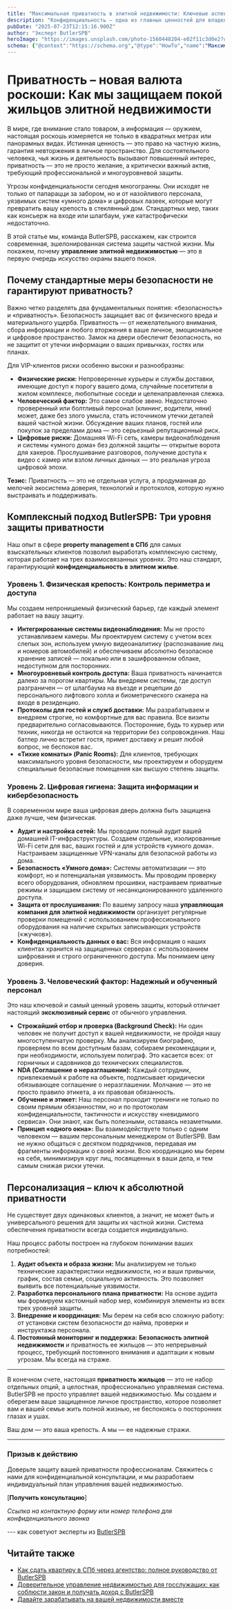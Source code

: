 ```yaml
---
title: "Максимальная приватность в элитной недвижимости: Ключевые аспекты управления от ButlerSPB"
description: "Конфиденциальность — одна из главных ценностей для владельцев элитной недвижимости. В статье блога ButlerSPB мы раскрываем профессиональные методы обеспечения приватности: от современных систем контроля доступа и кибербезопасности до грамотного подбора и обучения персонала, создавая для жильцов атмосферу абсолютной защищенности и комфорта."
pubDate: "2025-07-23T12:15:16.900Z"
author: "Эксперт ButlerSPB"
heroImage: "https://images.unsplash.com/photo-1560448204-e02f11c3d0e2?q=80&w=2070&auto=format&fit=crop"
schema: {"@context":"https://schema.org","@type":"HowTo","name":"Максимальная приватность в элитной недвижимости: Ключевые аспекты управления от ButlerSPB","description":"Конфиденциальность — одна из главных ценностей для владельцев элитной недвижимости. В статье блога ButlerSPB мы раскрываем профессиональные методы обеспечения приватности: от современных систем контроля доступа и кибербезопасности до грамотного подбора и обучения персонала, создавая для жильцов атмосферу абсолютной защищенности и комфорта.","image":{"@type":"ImageObject","url":"https://images.unsplash.com/photo-1560448204-e02f11c3d0e2?q=80&w=2070&auto=format&fit=crop"},"aggregateRating":{"@type":"AggregateRating","ratingValue":"4.9","reviewCount":873,"bestRating":"5","worstRating":"1"},"publisher":{"@type":"Organization","name":"Блог ButlerSPB","logo":{"@type":"ImageObject","url":"https://butlerspb-blog.netlify.app/favicon.ico"}},"mainEntityOfPage":{"@type":"WebPage","@id":"https://butlerspb-blog.netlify.app/blog/upravlenie-elitnoy-nedvizhimostyu-kak-obespechit-privatnost-dlya-zhilcov/"}}
---
```


# Приватность – новая валюта роскоши: Как мы защищаем покой жильцов элитной недвижимости

В мире, где внимание стало товаром, а информация — оружием, настоящая роскошь измеряется не только в квадратных метрах или панорамных видах. Истинная ценность — это право на частную жизнь, гарантия невторжения в личное пространство. Для состоятельного человека, чья жизнь и деятельность вызывают повышенный интерес, приватность — это не просто желание, а критически важный актив, требующий профессиональной и многоуровневой защиты.

Угрозы конфиденциальности сегодня многогранны. Они исходят не только от папарацци за забором, но и от назойливого персонала, уязвимых систем «умного дома» и цифровых лазеек, которые могут превратить вашу крепость в стеклянный дом. Стандартных мер, таких как консьерж на входе или шлагбаум, уже катастрофически недостаточно.

В этой статье мы, команда ButlerSPB, расскажем, как строится современная, эшелонированная система защиты частной жизни. Мы покажем, почему **управление элитной недвижимостью** — это в первую очередь искусство охраны вашего покоя.

## Почему стандартные меры безопасности не гарантируют приватность?

Важно четко разделять два фундаментальных понятия: «безопасность» и «приватность». Безопасность защищает вас от физического вреда и материального ущерба. Приватность — от нежелательного внимания, сбора информации и любого вторжения в ваше личное, эмоциональное и цифровое пространство. Замок на двери обеспечит безопасность, но не защитит от утечки информации о ваших привычках, гостях или планах.

Для VIP-клиентов риски особенно высоки и разнообразны:

*   **Физические риски:** Непроверенные курьеры и службы доставки, имеющие доступ к порогу вашего дома, случайные посетители в жилом комплексе, любопытные соседи и целенаправленная слежка.
*   **Человеческий фактор:** Это самое слабое звено. Недостаточно проверенный или болтливый персонал (клининг, водители, няни) может, даже без злого умысла, стать источником утечки деталей вашей частной жизни. Обсуждение ваших планов, гостей или покупок за пределами дома — это серьезный репутационный риск.
*   **Цифровые риски:** Домашняя Wi-Fi сеть, камеры видеонаблюдения и системы «умного дома» без должной защиты — открытые ворота для хакеров. Прослушивание разговоров, получение доступа к видео с камер или взлом личных данных — это реальная угроза цифровой эпохи.

**Тезис:** Приватность — это не отдельная услуга, а продуманная до мелочей экосистема доверия, технологий и протоколов, которую нужно выстраивать и поддерживать.

## Комплексный подход ButlerSPB: Три уровня защиты приватности

Наш опыт в сфере **property management в СПб** для самых взыскательных клиентов позволил выработать комплексную систему, которая работает на трех взаимосвязанных уровнях. Это наш стандарт, гарантирующий **конфиденциальность в элитном жилье**.

### Уровень 1. Физическая крепость: Контроль периметра и доступа

Мы создаем непроницаемый физический барьер, где каждый элемент работает на вашу защиту.

*   **Интегрированные системы видеонаблюдения:** Мы не просто устанавливаем камеры. Мы проектируем систему с учетом всех слепых зон, используем умную видеоаналитику (распознавание лиц и номеров автомобилей) и обеспечиваем абсолютно безопасное хранение записей — локально или в зашифрованном облаке, недоступном для посторонних.
*   **Многоуровневый контроль доступа:** Ваша приватность начинается далеко за порогом квартиры. Мы внедряем системы, где доступ разграничен — от шлагбаума на въезде и рецепции до персонального лифтового холла и биометрического сканера на входе в резиденцию.
*   **Протоколы для гостей и служб доставки:** Мы разрабатываем и внедряем строгие, но комфортные для вас правила. Все визиты предварительно согласовываются. Посторонние, будь то курьер или техник, никогда не остаются на территории без сопровождения. Наш батлер лично встретит гостя, примет доставку и решит любой вопрос, не беспокоя вас.
*   **«Тихие комнаты» (Panic Rooms):** Для клиентов, требующих максимального уровня безопасности, мы проектируем и оборудуем специальные безопасные помещения как высшую степень защиты.

### Уровень 2. Цифровая гигиена: Защита информации и кибербезопасность

В современном мире ваша цифровая дверь должна быть защищена даже лучше, чем физическая.

*   **Аудит и настройка сетей:** Мы проводим полный аудит вашей домашней IT-инфраструктуры. Создаем отдельные, изолированные Wi-Fi сети для вас, ваших гостей и для устройств «умного дома». Настраиваем защищенные VPN-каналы для безопасной работы из дома.
*   **Безопасность «Умного дома»:** Системы автоматизации — это комфорт, но и потенциальная уязвимость. Мы проводим проверку всего оборудования, обновляем прошивки, настраиваем приватные режимы и защищаем систему от несанкционированного удаленного доступа.
*   **Защита от прослушивания:** По вашему запросу наша **управляющая компания для элитной недвижимости** организует регулярные проверки помещений с использованием профессионального оборудования на наличие скрытых записывающих устройств («жучков»).
*   **Конфиденциальность данных о вас:** Вся информация о наших клиентах хранится на защищенных серверах с использованием шифрования и строго ограниченного доступа. Мы понимаем цену доверия.

### Уровень 3. Человеческий фактор: Надежный и обученный персонал

Это наш ключевой и самый ценный уровень защиты, который отличает настоящий **эксклюзивный сервис** от обычного управления.

*   **Строжайший отбор и проверка (Background Check):** Ни один человек не получит доступ к вашей недвижимости, не пройдя нашу многоступенчатую проверку. Мы анализируем биографию, проверяем по всем доступным базам, собираем рекомендации и, при необходимости, используем полиграф. Это касается всех: от горничных и садовников до технических специалистов.
*   **NDA (Соглашение о неразглашении):** Каждый сотрудник, привлекаемый к работе на объекте, подписывает юридически обязывающее соглашение о неразглашении. Молчание — это не просто правило этикета, а их правовая обязанность.
*   **Обучение и этикет:** Наш персонал проходит тренинги не только по своим прямым обязанностям, но и по протоколам конфиденциальности, тактичности и искусству «невидимого сервиса». Они знают, как быть полезными, оставаясь незаметными.
*   **Принцип «одного окна»:** Вы взаимодействуете только с одним человеком — вашим персональным менеджером от ButlerSPB. Вам не нужно общаться с десятком подрядчиков, передавая им фрагменты информации о своей жизни. Всю координацию мы берем на себя, минимизируя круг лиц, посвященных в ваши дела, и тем самым снижая риски утечки.

## Персонализация – ключ к абсолютной приватности

Не существует двух одинаковых клиентов, а значит, не может быть и универсального решения для защиты их частной жизни. Система обеспечения приватности всегда создается индивидуально.

Наш процесс работы построен на глубоком понимании ваших потребностей:

1.  **Аудит объекта и образа жизни:** Мы анализируем не только технические характеристики недвижимости, но и ваши привычки, график, состав семьи, социальную активность. Это позволяет выявить все потенциальные уязвимости.
2.  **Разработка персонального плана приватности:** На основе аудита мы формируем кастомный набор мер, комбинируя элементы из всех трех уровней защиты.
3.  **Внедрение и координация:** Мы берем на себя всю сложную работу: от установки систем безопасности до найма, проверки и инструктажа персонала.
4.  **Постоянный мониторинг и поддержка:** **Безопасность элитной недвижимости** и приватность ее жильцов — это непрерывный процесс, требующий постоянного внимания и адаптации к новым угрозам. Мы всегда на страже.

***

В конечном счете, настоящая **приватность жильцов** — это не набор отдельных опций, а целостная, профессионально управляемая система. ButlerSPB не просто управляет вашей недвижимостью. Мы создаем и оберегаем ваше защищенное личное пространство, которое позволяет вам и вашей семье жить полной жизнью, не беспокоясь о посторонних глазах и ушах.

Ваш дом — это ваша крепость. А мы — ее надежные стражи.

---
### Призыв к действию

Доверьте защиту вашей приватности профессионалам. Свяжитесь с нами для конфиденциальной консультации, и мы разработаем индивидуальный план управления вашей недвижимостью.

[**Получить консультацию**]

*Ссылка на контактную форму или номер телефона для конфиденциального звонка*

--- как советуют эксперты из <a href="https://butlerspb.ru" target="_blank" rel="nofollow">ButlerSPB</a>

## Читайте также

*   [Как сдать квартиру в СПб через агентство: полное руководство от ButlerSPB](/blog/agentstvo-nedvizhimosti-sdat-kvartiru-v-spb/)
*   [Доверительное управление недвижимостью для госслужащих: как соблюсти закон и получать доход с ButlerSPB](/blog/doveritelnoe-upravlenie-nedvizhimostyu-gossluzhaschego/)
*   [Давайте зарабатывать на вашей недвижимости вместе](/blog/davayte-zarabatyvat-na-vashey-nedvizhimosti-vmeste/)
